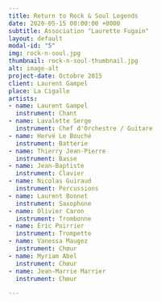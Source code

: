```yaml
---
title: Return to Rock & Soul Legends
date: 2020-05-15 00:00:00 +0000
subtitle: Association "Laurette Fugain"
layout: default
modal-id: "5"
img: rock-n-soul.jpg
thumbnail: rock-n-soul-thumbnail.jpg
alt: image-alt
project-date: Octobre 2015
client: Laurent Gampel
place: La Cigalle
artists:
- name: Laurent Gampel
  instrument: Chant
- name: Lavalette Serge
  instrument: Chef d'Orchestre / Guitare
- name: Hervé Le Bouché
  instrument: Batterie
- name: Thierry Jean-Pierre
  instrument: Basse
- name: Jean-Baptiste
  instrument: Clavier
- name: Nicolas Guiraud
  instrument: Percussions
- name: Laurent Bonnet
  instrument: Saxophone
- name: Olivier Caron
  instrument: Trombonne
- name: Éric Poirrier
  instrument: Trompette
- name: Vanessa Maugez
  instrument: Chœur
- name: Myriam Abel
  instrument: Chœur
- name: Jean-Marrie Marrier
  instrument: Chœur

---
```

